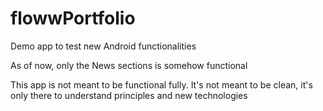 # flowwPortfolio
Demo app to test new Android functionalities 

As of now, only the News sections is somehow functional

This app is not meant to be functional fully.
It's not meant to be clean, it's only there to understand principles and new technologies 
